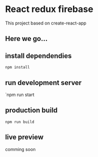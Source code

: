 # React redux firebase

This project based on create-react-app

## Here we go...

## install dependendies
`npm install`

## run development server
`npm run start

## production build
`npm run build`

## live preview
comming soon